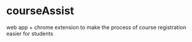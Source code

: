 # courseAssist
web app + chrome extension to make the process of course registration easier for students
